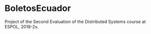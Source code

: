 # BoletosEcuador
Project of the Second Evaluation of the Distributed Systems course at ESPOL, 2018-2s.
